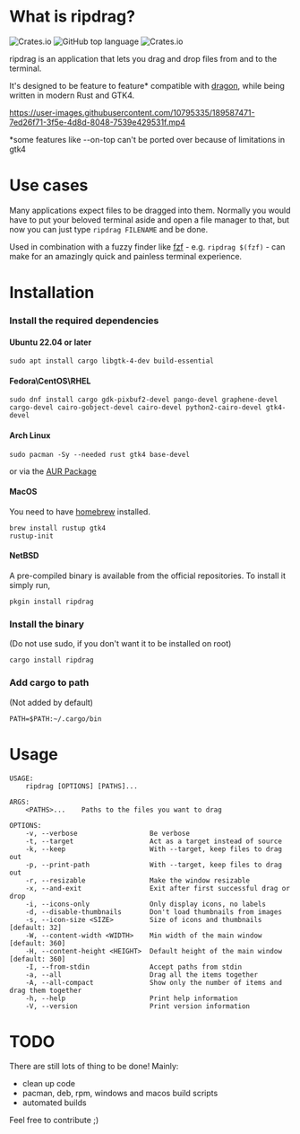 # What is ripdrag?
![Crates.io](https://img.shields.io/crates/d/ripdrag?style=for-the-badge)
![GitHub top language](https://img.shields.io/github/languages/top/nik012003/ripdrag?color=dea584&style=for-the-badge)
![Crates.io](https://img.shields.io/crates/v/ripdrag?style=for-the-badge)

ripdrag is an application that lets you drag and drop files from and to the terminal.

It's designed to be feature to feature* compatible with [dragon](https://github.com/mwh/dragon), while being written in modern Rust and GTK4.

https://user-images.githubusercontent.com/10795335/189587471-7ed26f71-3f5e-4d8d-8048-7539e429531f.mp4

*some features like --on-top can't be ported over because of limitations in gtk4
# Use cases

Many applications expect files to be dragged into them. Normally you would have to put your beloved terminal aside and open a file manager to that, but now you can just type ```ripdrag FILENAME``` and be done.

Used in combination with a fuzzy finder like [fzf](https://github.com/junegunn/fzf) - e.g. ```ripdrag $(fzf)``` - can make for an amazingly quick and painless terminal experience.

# Installation
### Install the required dependencies
#### Ubuntu 22.04 or later
```
sudo apt install cargo libgtk-4-dev build-essential
```
#### Fedora\CentOS\RHEL 
```
sudo dnf install cargo gdk-pixbuf2-devel pango-devel graphene-devel cargo-devel cairo-gobject-devel cairo-devel python2-cairo-devel gtk4-devel
```
#### Arch Linux
```
sudo pacman -Sy --needed rust gtk4 base-devel
```
or via the [AUR Package](https://aur.archlinux.org/packages/ripdrag)
#### MacOS
You need to have [homebrew](https://brew.sh) installed.
```
brew install rustup gtk4
rustup-init
```
#### NetBSD
A pre-compiled binary is available from the official repositories. To install it simply run,
```
pkgin install ripdrag
```

### Install the binary
(Do not use sudo, if you don't want it to be installed on root)
```
cargo install ripdrag
```
### Add cargo to path
(Not added by default)
```
PATH=$PATH:~/.cargo/bin
```

# Usage
```
USAGE:
    ripdrag [OPTIONS] [PATHS]...

ARGS:
    <PATHS>...    Paths to the files you want to drag

OPTIONS:
    -v, --verbose                  Be verbose
    -t, --target                   Act as a target instead of source
    -k, --keep                     With --target, keep files to drag out
    -p, --print-path               With --target, keep files to drag out
    -r, --resizable                Make the window resizable
    -x, --and-exit                 Exit after first successful drag or drop
    -i, --icons-only               Only display icons, no labels
    -d, --disable-thumbnails       Don't load thumbnails from images
    -s, --icon-size <SIZE>         Size of icons and thumbnails [default: 32]
    -W, --content-width <WIDTH>    Min width of the main window [default: 360]
    -H, --content-height <HEIGHT>  Default height of the main window [default: 360]
    -I, --from-stdin               Accept paths from stdin
    -a, --all                      Drag all the items together
    -A, --all-compact              Show only the number of items and drag them together
    -h, --help                     Print help information
    -V, --version                  Print version information
```

# TODO
There are still lots of thing to be done! Mainly:
- clean up code
- pacman, deb, rpm, windows and macos build scripts
- automated builds

Feel free to contribute ;)
